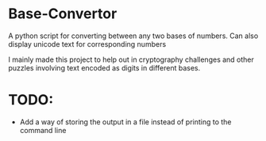 # Base-Convertor
A python script for converting between any two bases of numbers. Can also display unicode text for corresponding numbers

I mainly made this project to help out in cryptography challenges and other puzzles involving text encoded as digits in different bases.

# TODO:
* Add a way of storing the output in a file instead of printing to the command line
